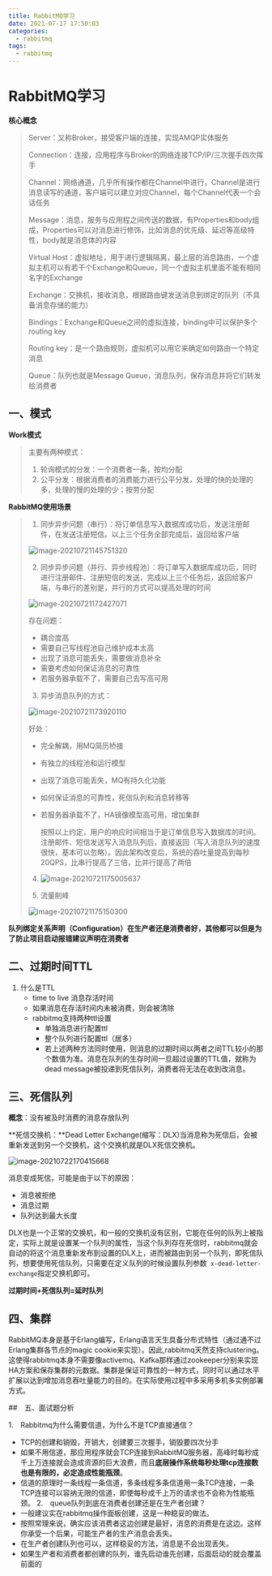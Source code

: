 ```yaml
---
title: RabbitMQ学习
date: 2021-07-17 17:50:03  
categories:
  - rabbitmq
tags:
  - rabbitmq
---
```


# RabbitMQ学习

**核心概念**

> Server：又称Broker，接受客户端的连接，实现AMQP实体服务
>
> Connection：连接，应用程序与Broker的网络连接TCP/IP/三次握手四次挥手
>
> Channel：网络通道，几乎所有操作都在Channel中进行，Channel是进行消息读写的通道，客户端可以建立对应Channel，每个Channel代表一个会话任务
>
> Message：消息，服务与应用程之间传送的数据，有Properties和body组成，Properties可以对消息进行修饰，比如消息的优先级、延迟等高级特性，body就是消息体的内容
>
> Virtual Host：虚拟地址，用于进行逻辑隔离，最上层的消息路由，一个虚拟主机可以有若干个Exchange和Queue，同一个虚拟主机里面不能有相同名字的Exchange
>
> Exchange：交换机，接收消息，根据路由键发送消息到绑定的队列（不具备消息存储的能力）
>
> Bindings：Exchange和Queue之间的虚拟连接，binding中可以保护多个routing key
>
> Routing key：是一个路由规则，虚拟机可以用它来确定如何路由一个特定消息
>
> Queue：队列也就是Message Queue，消息队列，保存消息并将它们转发给消费者

<!--more-->

## 一、模式

**Work模式**

> 主要有两种模式：
>
> 1. 轮询模式的分发：一个消费者一条，按均分配
> 2. 公平分发：根据消费者的消费能力进行公平分发，处理的快的处理的多，处理的慢的处理的少；按劳分配

**RabbitMQ使用场景**

>1. 同步异步问题（串行）：将订单信息写入数据库成功后，发送注册邮件，在发送注册短信。以上三个任务全部完成后，返回给客户端
>
>   ![image-20210721145751320](https://fastly.jsdelivr.net/gh/znej/pic/picgo/image-20210721145751320.png)
>
>2. 同步异步问题（并行、异步线程池）：将订单写入数据库成功后，同时进行注册邮件、注册短信的发送，完成以上三个任务后，返回给客户端，与串行的差别是，并行的方式可以提高处理的时间
>
>   ![image-20210721172427071](https://fastly.jsdelivr.net/gh/znej/pic/picgo/image-20210721172427071.png)
>
>   存在问题：
>
>   + 耦合度高
>   + 需要自己写线程池自己维护成本太高
>   + 出现了消息可能丢失，需要做消息补全
>   + 需要考虑如何保证消息的可靠性
>   + 若服务器承载不了，需要自己去写高可用
>
>3. 异步消息队列的方式：
>
>   ![image-20210721173920110](https://fastly.jsdelivr.net/gh/znej/pic/picgo/image-20210721173920110.png)
>
>   好处：
>
>   + 完全解耦，用MQ简历桥接
>
>   + 有独立的线程池和运行模型
>
>   + 出现了消息可能丢失，MQ有持久化功能
>
>   + 如何保证消息的可靠性，死信队列和消息转移等
>
>   + 若服务器承载不了，HA镜像模型高可用，增加集群
>
>     按照以上约定，用户的响应时间相当于是订单信息写入数据库的时间。注册邮件、短信发送写入消息队列后，直接返回（写入消息队列的速度很快，基本可以忽略）。因此架构改变后，系统的吞吐量提高到每秒20QPS，比串行提高了三倍，比并行提高了两倍
>
>4. ![image-20210721175005637](https://fastly.jsdelivr.net/gh/znej/pic/picgo/image-20210721175005637.png)
>
>5. 流量削峰
>
>   ![image-20210721175150300](https://fastly.jsdelivr.net/gh/znej/pic/picgo/image-20210721175150300.png)



**队列绑定关系声明（Configuration）在生产者还是消费者好，其他都可以但是为了防止项目启动报错建议声明在消费者**

## 二、过期时间TTL

1. 什么是TTL
   - time to live 消息存活时间
   - 如果消息在存活时间内未被消费，则会被清除
   - rabbitmq支持两种ttl设置
     - 单独消息进行配置ttl
     - 整个队列进行配置ttl（居多）
     - 若上述两种方法同时使用，则消息的过期时间以两者之间TTL较小的那个数值为准。消息在队列的生存时间一旦超过设置的TTL值，就称为dead message被投递到死信队列，消费者将无法在收到改消息。

## 三、死信队列

**概念**：没有被及时消费的消息存放队列

**死信交换机：**Dead Letter Exchange(缩写：DLX)当消息称为死信后，会被重新发送到另一个交换机，这个交换机就是DLX死信交换机。

![image-20210722170415668](https://fastly.jsdelivr.net/gh/znej/pic/picgo/image-20210722170415668.png)

消息变成死信，可能是由于以下的原因：

- 消息被拒绝
- 消息过期
- 队列达到最大长度

DLX也是一个正常的交换机，和一般的交换机没有区别，它能在任何的队列上被指定，实际上就是设置某一个队列的属性，当这个队列存在死信时，rabbitmq就会自动的将这个消息重新发布到设置的DLX上，进而被路由到另一个队列，即死信队列，想要使用死信队列，只需要在定义队列的时候设置队列参数`  x-dead-letter-exchange `指定交换机即可。

**过期时间+死信队列=延时队列**

## 四、集群

​	RabbitMQ本身是基于Erlang编写，Erlang语言天生具备分布式特性（通过通不过Erlang集群各节点的magic cookie来实现）。因此,rabbitmq天然支持clustering。这使得rabbitmq本身不需要像activemq、Kafka那样通过zookeeper分别来实现HA方案和保存集群的元数据。集群是保证可靠性的一种方式，同时可以通过水平扩展以达到增加消息吞吐量能力的目的。在实际使用过程中多采用多机多实例部署方式。

##　五、面试题分析

1.　Rabbitmq为什么需要信道，为什么不是TCP直接通信？
   - TCP的创建和销毁，开销大，创建要三次握手，销毁要四次分手
   - 如果不用信道，那应用程序就会TCP连接到RabbitMQ服务器，高峰时每秒成千上万连接就会造成资源的巨大浪费，而且**底层操作系统每秒处理tcp连接数也是有限的，必定造成性能瓶颈**。
   - 信道的原理时一条线程一条信道，多条线程多条信道用一条TCP连接，一条TCP连接可以容纳无限的信道，即使每秒成千上万的请求也不会称为性能瓶颈。
2.　queue队列到底在消费者创建还是在生产者创建？
   - 一般建议实在rabbitmq操作面板创建，这是一种稳妥的做法。
   - 按照常理来说，确实应该消费者这边创建是最好，消息的消费是在这边。这样你承受一个后果，可能生产者的生产消息会丢失。
   - 在生产者创建队列也可以，这样稳妥的方法，消息是不会出现丢失。
   - 如果生产者和消费者都创建的队列，谁先启动谁先创建，后面启动的就会覆盖前面的
